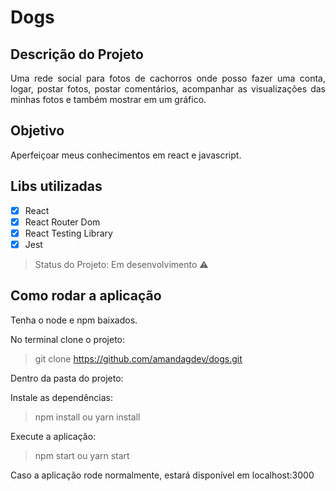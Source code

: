 # Dogs

## Descrição do Projeto

<p align="justify">Uma rede social para fotos de cachorros onde posso fazer uma conta, logar, postar fotos, postar comentários, acompanhar as visualizações das minhas fotos e também mostrar em um gráfico. </p>

## Objetivo

<p align="justify">Aperfeiçoar meus conhecimentos em react e javascript.</p>

## Libs utilizadas 
- [X] React 
- [X] React Router Dom
- [X] React Testing Library
- [X] Jest

> Status do Projeto: Em desenvolvimento :warning:

## Como rodar a aplicação

Tenha o node e npm baixados.

No terminal clone o projeto:

> git clone https://github.com/amandagdev/dogs.git

Dentro da pasta do projeto:

Instale as dependências:

> npm install ou yarn install

Execute a aplicação:

> npm start ou yarn start

Caso a aplicação rode normalmente, estará disponível em localhost:3000
